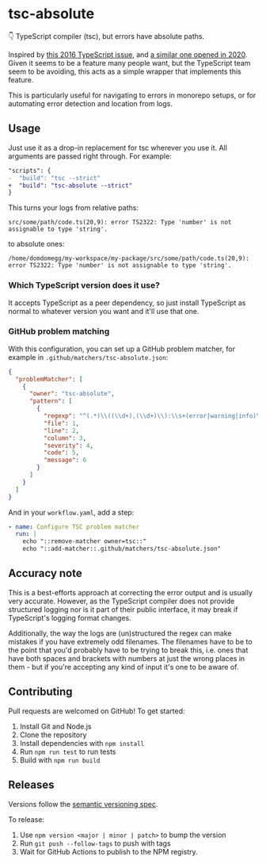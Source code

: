 # tsc-absolute

👇 TypeScript compiler (tsc), but errors have absolute paths.

Inspired by [this 2016 TypeScript issue](https://github.com/microsoft/TypeScript/issues/7238), and [a similar one opened in 2020](https://github.com/microsoft/TypeScript/issues/36221). Given it seems to be a feature many people want, but the TypeScript team seem to be avoiding, this acts as a simple wrapper that implements this feature.

This is particularly useful for navigating to errors in monorepo setups, or for automating error detection and location from logs.

## Usage

Just use it as a drop-in replacement for tsc wherever you use it. All arguments are passed right through. For example:

```diff title="package.json"
"scripts": {
-  "build": "tsc --strict"
+  "build": "tsc-absolute --strict"
}
```

This turns your logs from relative paths:

```
src/some/path/code.ts(20,9): error TS2322: Type 'number' is not assignable to type 'string'.
```

to absolute ones:

```
/home/domdomegg/my-workspace/my-package/src/some/path/code.ts(20,9): error TS2322: Type 'number' is not assignable to type 'string'.
```

### Which TypeScript version does it use?

It accepts TypeScript as a peer dependency, so just install TypeScript as normal to whatever version you want and it'll use that one.

### GitHub problem matching

With this configuration, you can set up a GitHub problem matcher, for example in `.github/matchers/tsc-absolute.json`:

```json
{
  "problemMatcher": [
    {
      "owner": "tsc-absolute",
      "pattern": [
        {
          "regexp": "^(.*)\\((\\d+),(\\d+)\\):\\s+(error|warning|info)\\s+(TS\\d+)\\s*:\\s*(.*)$",
          "file": 1,
          "line": 2,
          "column": 3,
          "severity": 4,
          "code": 5,
          "message": 6
        }
      ]
    }
  ]
}
```

And in your `workflow.yaml`, add a step:

```yaml
- name: Configure TSC problem matcher
  run: |
    echo "::remove-matcher owner=tsc::"
    echo "::add-matcher::.github/matchers/tsc-absolute.json"
```

## Accuracy note

This is a best-efforts approach at correcting the error output and is usually very accurate. However, as the TypeScript compiler does not provide structured logging nor is it part of their public interface, it may break if TypeScript's logging format changes.

Additionally, the way the logs are (un)structured the regex can make mistakes if you have extremely odd filenames. The filenames have to be to the point that you'd probably have to be trying to break this, i.e. ones that have both spaces and brackets with numbers at just the wrong places in them - but if you're accepting any kind of input it's one to be aware of.

## Contributing

Pull requests are welcomed on GitHub! To get started:

1. Install Git and Node.js
2. Clone the repository
3. Install dependencies with `npm install`
4. Run `npm run test` to run tests
5. Build with `npm run build`

## Releases

Versions follow the [semantic versioning spec](https://semver.org/).

To release:

1. Use `npm version <major | minor | patch>` to bump the version
2. Run `git push --follow-tags` to push with tags
3. Wait for GitHub Actions to publish to the NPM registry.
